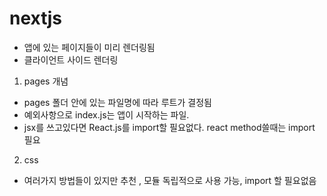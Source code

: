 # nextjs
 - 앱에 있는 페이지들이 미리 렌더링됨 
 - 클라이언트 사이드 렌더링

1. pages 개념
  - pages 폴더 안에 있는 파일명에 따라 루트가 결정됨 
  - 예외사항으로 index.js는 앱이 시작하는 파일. 
  - jsx를 쓰고있다면 React.js를 import할 필요없다. react method쓸때는 import 필요

2. css 
  - 여러가지 방법들이 있지만 <style jsx>{`css구문`}</style> 추천 , 모듈 독립적으로 사용 가능, import 할 필요없음 
